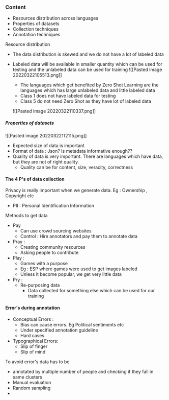 ### Content 
- Resources distribution across languages
- Properties of datasets
- Collection techniques
- Annotation techniques

Resource distribution
- The data distribution is skewed and we do not have a lot of labeled data
- Labeled data will be available in smaller quantity which can be used for testing and the unlabeled data can be used for training
![[Pasted image 20220322105513.png]]
	- The languages which get benefited by Zero Shot Learning are the languages which has large unlabeled data and little labeled data
	- Class 1 does not have labeled data for testing
	- Class 5 do not need Zero Shot as they have lot of labeled data
	
	![[Pasted image 20220322110337.png]]
	
##### Properties of datasets
![[Pasted image 20220322112115.png]]
- Expected size of data is important
- Format of data : Json? Is metadata informative enough??
- Quality of data is very important. There are languages which have data, but they are not of right quality. 
	- Quality can be for content, size, veracity, correctness
#### The 4 P's of data collection
Privacy is really important when we generate data. Eg : Ownership , Copyright etc
- PII : Personal Identification Information

Methods to get data
- Pay 
	- Can use crowd sourcing websites
	-  Control : Hire annotators and pay them to annotate data
- Pray :
	- Creating community resources
	- Asking people to contribute
- Play : 
	- Games with a purpose
	- Eg : ESP where games were used to get images labeled
	- Unless it become popular, we get very little data
- Pry :
	- Re-purposing data
		- Data collected for something else which can be used for our training


#### Error's during annotation
- Conceptual Errors : 
	- Bias can cause errors. Eg Political sentiments etc
	- Under specified annotation guideline
	- Hard cases
- Typographical Errors:
	- Slip of finger
	- Slip of mind


To avoid error's data has to be 
- annotated by multiple number of people and checking if they fall in same clusters
-  Manual evaluation
-  Random sampling
-  

	
